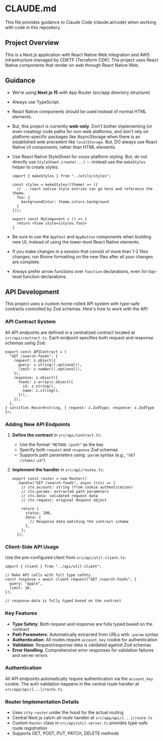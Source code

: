 # CLAUDE.md

This file provides guidance to Claude Code (claude.ai/code) when working with code in this repository.

## Project Overview

This is a Next.js application with React Native Web integration and AWS infrastructure managed by CDKTF (Terraform CDK). The project uses React Native components that render on web through React Native Web.

## Guidance

- We're using **Next.js 15** with App Router (src/app directory structure)

- Always use TypeScript.

- React Native components should be used instead of normal HTML elements.

- But, this project is currently **web-only**. Don't bother implementing (or even creating) code paths for non-web platforms, and don't rely on platform-specific packages like AsyncStorage when there is an established web precedent like `localStorage`. But, DO always use React Native UI components, rather than HTML elements.

- Use React Native StyleSheet for cross-platform styling. But, do not directly use `StyleSheet.create(...)` -- instead use the `makeStyles` helper to create styles:

    ```tsx
    import { makeStyles } from "../utils/styles";

    const styles = makeStyles((theme) => ({
      // ...react native style entries can go here and reference the theme.
      foo: {
        backgroundColor: theme.colors.background
      }
    }));
    
    export const MyComponent = () => {
      return <View style={styles.foo}>
    }
    ```

- Be sure to use the `AppText` and `AppButton` components when building new UI, instead of using the lower-level React Native elements.

- If you make changes in a session that consist of more than 1-2 files changes, run Biome formatting on the new files after all your changes are complete.

- Always prefer arrow functions over `function` declarations, even for top-level function declarations.

## API Development

This project uses a custom home-rolled API system with type-safe contracts controlled by Zod schemas. Here's how to work with the API:

### API Contract System

All API endpoints are defined in a centralized contract located at `src/api/contract.ts`. Each endpoint specifies both request and response schemas using Zod:

```tsx
export const APIContract = {
  "GET /search-foods": {
    request: z.object({
      query: z.string().optional(),
      limit: z.number().optional(),
    }),
    response: z.object({
      foods: z.array(z.object({
        id: z.string(),
        name: z.string(),
      })),
    }),
  },
} satisfies Record<string, { request: z.ZodType; response: z.ZodType }>;
```

### Adding New API Endpoints

1. **Define the contract** in `src/api/contract.ts`:
   - Use the format `"METHOD /path"` as the key
   - Specify both `request` and `response` Zod schemas
   - Supports path parameters using `:param` syntax (e.g., `"GET /items/:id"`)

2. **Implement the handler** in `src/api/routes.ts`:

   ```tsx
   export const router = new Router()
     .handle("GET /search-foods", async (ctx) => {
       // ctx.account: string (from cookie authentication)
       // ctx.params: extracted path parameters 
       // ctx.data: validated request data
       // ctx.request: original Request object
       
       return {
         status: 200,
         data: {
           // Response data matching the contract schema
         },
       };
     });
   ```

### Client-Side API Usage

Use the pre-configured client from `src/api/util-client.ts`:

```tsx
import { client } from "../api/util-client";

// Make API calls with full type safety
const response = await client.request("GET /search-foods", {
  query: "apple",
  limit: 10,
});

// response.data is fully typed based on the contract
```

### Key Features

- **Type Safety**: Both request and response are fully typed based on the contract
- **Path Parameters**: Automatically extracted from URLs with `:param` syntax
- **Authentication**: All routes require `account_key` cookie for authentication
- **Validation**: Request/response data is validated against Zod schemas
- **Error Handling**: Comprehensive error responses for validation failures and server errors

### Authentication

All API endpoints automatically require authentication via the `account_key` cookie. The auth validation happens in the central route handler at `src/app/api/[...]/route.ts`.

### Router Implementation Details

- Uses `itty-router` under the hood for the actual routing
- Central Next.js catch-all route handler at `src/app/api/[...]/route.ts`
- Custom `Router` class in `src/api/util-server.ts` provides type-safe route registration
- Supports GET, POST, PUT, PATCH, DELETE methods
